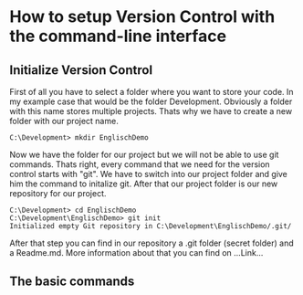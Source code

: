 # How to setup Version Control with the command-line interface 

## Initialize Version Control

First of all you have to select a folder where you want to store your code. 
In my example case that would be the folder Development. Obviously a folder with this name stores multiple projects. Thats why we have to create a new folder with our project name.

```
C:\Development> mkdir EnglischDemo
```

Now we have the folder for our project but we will not be able to use git  commands. Thats right, every command that we need for the version control starts with "git". We have to switch into our project folder and give him the command to initalize git. After that our project folder is our new repository for our project.

```
C:\Development> cd EnglischDemo
C:\Development\EnglischDemo> git init
Initialized empty Git repository in C:\Development\EnglischDemo/.git/
```
After that step you can find in our repository a .git folder (secret folder) and a Readme.md. More information about that you can find on ...Link...

## The basic commands